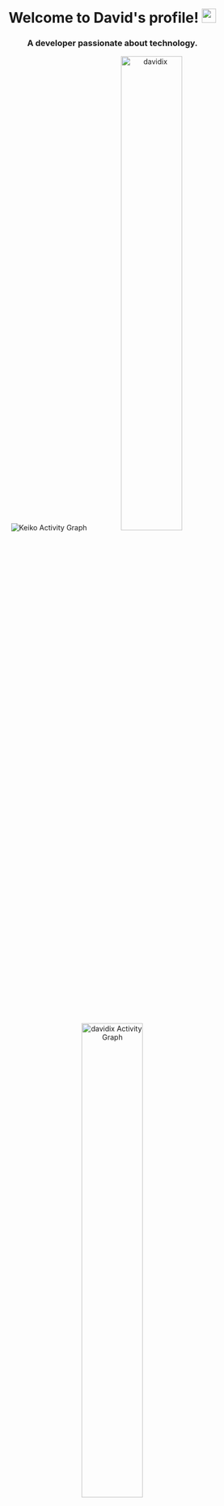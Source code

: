 
<h1 align="center">
  Welcome to David's profile!
  <img src="https://media.giphy.com/media/hvRJCLFzcasrR4ia7z/giphy.gif" width="28">
</h1> 

<h3 align="center">A developer passionate about technology.</h3>

<p  align="center">
<img  alt="Keiko Activity Graph"  src="https://activity-graph.herokuapp.com/graph?username=davidix&bg_color=1F222E&color=F8D866&line=F85D7F&point=FFFFFF&hide_border=true"  />
<span ><img  width="49%"  src="http://github-readme-streak-stats.herokuapp.com?user=davidix&theme=dracula"  alt="davidix"  /></span>
<span><img  width="49%"  alt="davidix Activity Graph"  src="https://github-readme-stats.vercel.app/api?username=davidix&count_private=true&show_icons=true&theme=radical"  /></span>

</p>

<p  align="center">
<img  alt="davidix Activity Graph"  src="https://github-readme-stats.vercel.app/api/top-langs/?username=davidix&theme=radical&langs_count=6&layout=compact"  />
</p>

<!--
**davidix/davidix** is a ✨ _special_ ✨ repository because its `README.md` (this file) appears on your GitHub profile.

Here are some ideas to get you started:

- 🔭 I’m currently working on ...
- 🌱 I’m currently learning ...
- 👯 I’m looking to collaborate on ...
- 🤔 I’m looking for help with ...
- 💬 Ask me about ...
- 📫 How to reach me: ...
- 😄 Pronouns: ...
- ⚡ Fun fact: ...
-->

